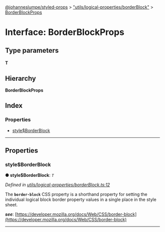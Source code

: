 [@johanneslumpe/styled-props](../README.md) > ["utils/logical-properties/borderBlock"](../modules/_utils_logical_properties_borderblock_.md) > [BorderBlockProps](../interfaces/_utils_logical_properties_borderblock_.borderblockprops.md)

# Interface: BorderBlockProps

## Type parameters
#### T 
## Hierarchy

**BorderBlockProps**

## Index

### Properties

* [style$BorderBlock](_utils_logical_properties_borderblock_.borderblockprops.md#style_borderblock)

---

## Properties

<a id="style_borderblock"></a>

###  style$BorderBlock

**● style$BorderBlock**: *`T`*

*Defined in [utils/logical-properties/borderBlock.ts:12](https://github.com/johanneslumpe/styled-props/blob/8e709f1/src/utils/logical-properties/borderBlock.ts#L12)*

The **`border-block`** CSS property is a shorthand property for setting the individual logical block border property values in a single place in the style sheet.

*__see__*: [https://developer.mozilla.org/docs/Web/CSS/border-block](https://developer.mozilla.org/docs/Web/CSS/border-block)

___


